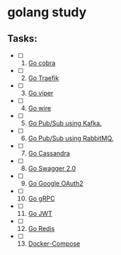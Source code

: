 # golang study

## Tasks:
- [ ] 1. [Go cobra](https://github.com/spf13/cobra)
- [ ] 2. [Go Traefik](https://github.com/traefik/traefik)
- [ ] 3. [Go viper ](https://github.com/spf13/viper)
- [ ] 4. [Go wire](https://github.com/google/wire)
- [ ] 5. [Go Pub/Sub using Kafka.](https://github.com/segmentio/kafka-go)
- [ ] 6. [Go Pub/Sub using RabbitMQ.](https://github.com/rabbitmq/amqp091-go)
- [ ] 7. [Go Cassandra](https://github.com/apache/cassandra-gocql-driver)
- [ ] 8. [Go Swagger 2.0](https://github.com/go-swagger/go-swagger)
- [ ] 9. [Go Google OAuth2](https://github.com/golang/oauth2)
- [ ] 10. [Go gRPC](https://github.com/grpc/grpc-go)
- [ ] 11. [Go JWT](https://github.com/golang-jwt/jwt)
- [ ] 12. [Go Redis](https://github.com/redis/go-redis)
- [ ] 13. [Docker-Compose](https://docs.docker.com/compose)

